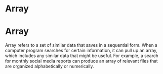 # Array
# Array
Array refers to a set of similar data that saves in a sequential form. When a computer program searches for certain information, it can pull up an array, which includes any similar data that might be useful. For example, a search for monthly social media reports can produce an array of relevant files that are organized alphabetically or numerically.